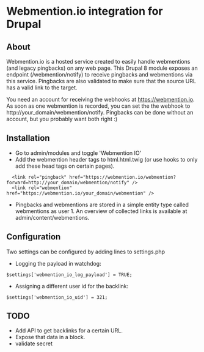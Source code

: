 # Webmention.io integration for Drupal

## About

Webmention.io is a hosted service created to easily handle webmentions
(and legacy pingbacks) on any web page.
This Drupal 8 module exposes an endpoint (/webmention/notify) to receive
pingbacks and webmentions via this service.
Pingbacks are also validated to make sure that the source URL has a valid link
to the target.

You need an account for receiving the webhooks at https://webmention.io.
As soon as one webmention is recorded, you can set the the webhook to
http://your_domain/webmention/notify.
Pingbacks can be done without an account, but you probably want both right :)

## Installation

- Go to admin/modules and toggle 'Webmention IO'
- Add the webmention header tags to html.html.twig (or use hooks to only add
  these head tags on certain pages).

```
  <link rel="pingback" href="https://webmention.io/webmention?forward=http://your_domain/webmention/notify" />
  <link rel="webmention" href="https://webmention.io/your_domain/webmention" />
```

- Pingbacks and webmentions are stored in a simple entity type called
  webmentions as user 1.
  An overview of collected links is available at admin/content/webmentions.

## Configuration

Two settings can be configured by adding lines to settings.php

  - Logging the payload in watchdog:

  ```
  $settings['webmention_io_log_payload'] = TRUE;
  ```

  - Assigning a different user id for the backlink:

  ```
  $settings['webmention_io_uid'] = 321;
  ```

## TODO

  - Add API to get backlinks for a certain URL.
  - Expose that data in a block.
  - validate secret
